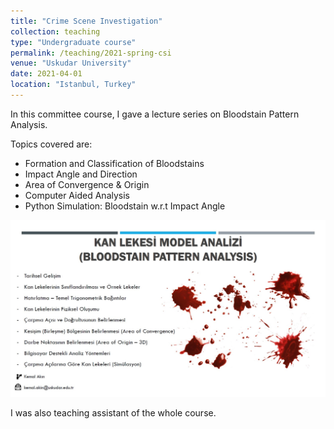 ```yaml
---
title: "Crime Scene Investigation"
collection: teaching
type: "Undergraduate course"
permalink: /teaching/2021-spring-csi
venue: "Uskudar University"
date: 2021-04-01
location: "Istanbul, Turkey"
---
```


In this committee course, I gave a lecture series on Bloodstain Pattern Analysis.

Topics covered are:
* Formation and Classification of Bloodstains
* Impact Angle and Direction
* Area of Convergence & Origin 
* Computer Aided Analysis
* Python Simulation: Bloodstain w.r.t Impact Angle

<p align="center">
  <img alt= "Bloodstain Pattern Analysis" src="https://github.com/Kemalakin/kemalakin.github.io/blob/master/images/bpa_notes.jpg?raw=true"  width="720" title="Bloodstain Pattern Analysis" />
</p>

I was also teaching assistant of the whole course.